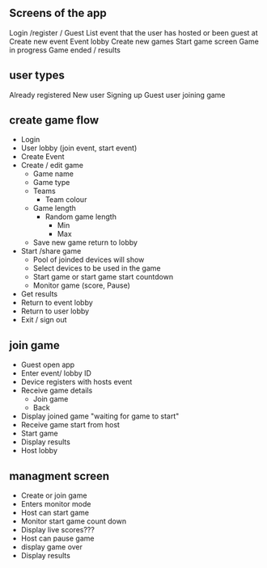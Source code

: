 ## Screens of the app
Login /register / Guest
List event that the user has hosted or been guest at
Create new event
Event lobby
Create new games
Start game screen 
Game in progress
Game ended / results 



## user types 
Already registered 
New user Signing up
Guest user joining game




## create game flow
* Login
* User lobby (join event, start event)
* Create Event
* Create / edit game 
  * Game name
  * Game type
  * Teams
    * Team colour
  * Game length
    * Random game length
      * Min
      * Max
  * Save new game return to lobby
* Start /share game 
  * Pool of joinded devices will show
  * Select devices to be used in the game 
  * Start game or start game start countdown
  * Monitor game (score, Pause)
* Get results
* Return to event lobby
* Return to user lobby
* Exit / sign out 

## join game
* Guest open app
* Enter event/ lobby ID 
* Device registers with hosts event 
* Receive game details
  * Join game
  * Back
* Display joined game "waiting for game to start"
* Receive game start from host
* Start game 
* Display results
* Host lobby  

## managment screen
* Create or join game 
* Enters monitor mode 
* Host can start game
* Monitor start game count down
* Display live scores???
* Host can pause game
* display game over 
* Display results






